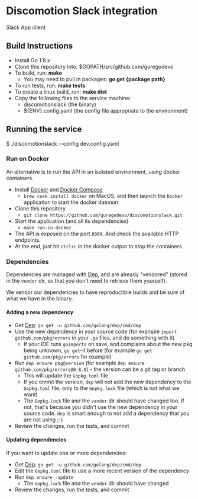 # Discomotion Slack integration  
Slack App client

## Build Instructions

* Install Go 1.8.x
* Clone this repository into: $GOPATH/src/github.com/guregodevo
* To build, run: **make**
    * You may need to pull in packages: **go get {package path}**
* To run tests, run: **make tests**
* To create a linux build, run: **make dist**
* Copy the following files to the service machine:
    * discomotionslack (the binary)
    * ${ENV}.config.yaml (the config file appropriate to the environment)

## Running the service

$ ./discomotionslack --config dev.config.yaml

### Run on Docker

An alternative is to run the API in an isolated environment, using docker containers.

* Install [Docker](https://www.docker.com/) and [Docker Compose](https://docs.docker.com/compose/)
  * `brew cask install docker` on MacOS, and then launch the `Docker` application to start the docker daemon
* Clone this repository
  * `git clone https://github.com/guregodevo/discomotionslack.git`
* Start the application (and all its dependencies)
  * `make run-in-docker`
* The API is exposed on the port `8080`. And check the available HTTP endpoints.
* At the end, just hit `ctrl+c` in the docker output to stop the containers

### Dependencies

Dependencies are managed with [Dep](https://github.com/golang/dep), and are already "vendored" (stored in the `vendor` dir, so that you don't need to retrieve them yourself).

We vendor our dependencies to have reproductible builds and be sure of what we have in the binary.

#### Adding a new dependency

* Get [Dep](https://github.com/golang/dep): `go get -u github.com/golang/dep/cmd/dep`
* Use the new dependency in your source code (for example `import github.com/pkg/errors` in your `.go` files, and do something with it)
  * If your IDE runs `goimports` on save, and complains about the new pkg being unknown, `go get`-it before (for example `go get github.com/pkg/errors` for example)
* Run `dep ensure pkg@version` (for example `dep ensure github.com/pkg/errors@0.8.0`) - the version can be a git tag or branch
  * This will update the `Gopkg.toml` file
  * If you ommit the version, `dep` will not add the new dependency to the `Gopkg.toml` file, only to the `Gopkg.lock` file (which is not what we want)
  * The `Gopkg.lock` file and the `vendor` dir should have changed too. If not, that's because you didn't use the new dependency in your source code. `dep` is smart enough to not add a dependency that you are not using ;-)
* Review the changes, run the tests, and commit

#### Updating dependencies

If you want to update one or more dependencies:

* Get [Dep](https://github.com/golang/dep): `go get -u github.com/golang/dep/cmd/dep`
* Edit the `Gopkg.toml` file to use a more recent version of the dependency
* Run `dep ensure -update`
  * The `Gopkg.lock` file and the `vendor` dir should have changed
* Review the changes, run the tests, and commit

